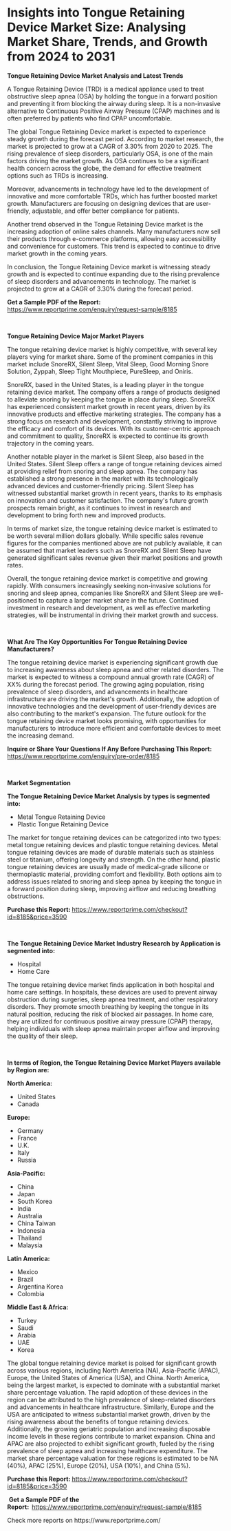 <p><h1>Insights into Tongue Retaining Device Market Size: Analysing Market Share, Trends, and Growth from 2024 to 2031</h1></p><p><strong>Tongue Retaining Device Market Analysis and Latest Trends</strong></p>
<p><p>A Tongue Retaining Device (TRD) is a medical appliance used to treat obstructive sleep apnea (OSA) by holding the tongue in a forward position and preventing it from blocking the airway during sleep. It is a non-invasive alternative to Continuous Positive Airway Pressure (CPAP) machines and is often preferred by patients who find CPAP uncomfortable.</p><p>The global Tongue Retaining Device market is expected to experience steady growth during the forecast period. According to market research, the market is projected to grow at a CAGR of 3.30% from 2020 to 2025. The rising prevalence of sleep disorders, particularly OSA, is one of the main factors driving the market growth. As OSA continues to be a significant health concern across the globe, the demand for effective treatment options such as TRDs is increasing.</p><p>Moreover, advancements in technology have led to the development of innovative and more comfortable TRDs, which has further boosted market growth. Manufacturers are focusing on designing devices that are user-friendly, adjustable, and offer better compliance for patients.</p><p>Another trend observed in the Tongue Retaining Device market is the increasing adoption of online sales channels. Many manufacturers now sell their products through e-commerce platforms, allowing easy accessibility and convenience for customers. This trend is expected to continue to drive market growth in the coming years.</p><p>In conclusion, the Tongue Retaining Device market is witnessing steady growth and is expected to continue expanding due to the rising prevalence of sleep disorders and advancements in technology. The market is projected to grow at a CAGR of 3.30% during the forecast period.</p></p>
<p><strong>Get a Sample PDF of the Report:&nbsp;</strong> <a href="https://www.reportprime.com/enquiry/request-sample/8185">https://www.reportprime.com/enquiry/request-sample/8185</a></p>
<p>&nbsp;</p>
<p><strong>Tongue Retaining Device Major Market Players</strong></p>
<p><p>The tongue retaining device market is highly competitive, with several key players vying for market share. Some of the prominent companies in this market include SnoreRX, Silent Sleep, Vital Sleep, Good Morning Snore Solution, Zyppah, Sleep Tight Mouthpiece, PureSleep, and Oniris.</p><p>SnoreRX, based in the United States, is a leading player in the tongue retaining device market. The company offers a range of products designed to alleviate snoring by keeping the tongue in place during sleep. SnoreRX has experienced consistent market growth in recent years, driven by its innovative products and effective marketing strategies. The company has a strong focus on research and development, constantly striving to improve the efficacy and comfort of its devices. With its customer-centric approach and commitment to quality, SnoreRX is expected to continue its growth trajectory in the coming years.</p><p>Another notable player in the market is Silent Sleep, also based in the United States. Silent Sleep offers a range of tongue retaining devices aimed at providing relief from snoring and sleep apnea. The company has established a strong presence in the market with its technologically advanced devices and customer-friendly pricing. Silent Sleep has witnessed substantial market growth in recent years, thanks to its emphasis on innovation and customer satisfaction. The company's future growth prospects remain bright, as it continues to invest in research and development to bring forth new and improved products.</p><p>In terms of market size, the tongue retaining device market is estimated to be worth several million dollars globally. While specific sales revenue figures for the companies mentioned above are not publicly available, it can be assumed that market leaders such as SnoreRX and Silent Sleep have generated significant sales revenue given their market positions and growth rates.</p><p>Overall, the tongue retaining device market is competitive and growing rapidly. With consumers increasingly seeking non-invasive solutions for snoring and sleep apnea, companies like SnoreRX and Silent Sleep are well-positioned to capture a larger market share in the future. Continued investment in research and development, as well as effective marketing strategies, will be instrumental in driving their market growth and success.</p></p>
<p>&nbsp;</p>
<p><strong>What Are The Key Opportunities For Tongue Retaining Device Manufacturers?</strong></p>
<p><p>The tongue retaining device market is experiencing significant growth due to increasing awareness about sleep apnea and other related disorders. The market is expected to witness a compound annual growth rate (CAGR) of XX% during the forecast period. The growing aging population, rising prevalence of sleep disorders, and advancements in healthcare infrastructure are driving the market's growth. Additionally, the adoption of innovative technologies and the development of user-friendly devices are also contributing to the market's expansion. The future outlook for the tongue retaining device market looks promising, with opportunities for manufacturers to introduce more efficient and comfortable devices to meet the increasing demand.</p></p>
<p><strong>Inquire or Share Your Questions If Any Before Purchasing This Report:</strong> <a href="https://www.reportprime.com/enquiry/pre-order/8185">https://www.reportprime.com/enquiry/pre-order/8185</a></p>
<p>&nbsp;</p>
<p><strong>Market Segmentation</strong></p>
<p><strong>The Tongue Retaining Device Market Analysis by types is segmented into:</strong></p>
<p><ul><li>Metal Tongue Retaining Device</li><li>Plastic Tongue Retaining Device</li></ul></p>
<p><p>The market for tongue retaining devices can be categorized into two types: metal tongue retaining devices and plastic tongue retaining devices. Metal tongue retaining devices are made of durable materials such as stainless steel or titanium, offering longevity and strength. On the other hand, plastic tongue retaining devices are usually made of medical-grade silicone or thermoplastic material, providing comfort and flexibility. Both options aim to address issues related to snoring and sleep apnea by keeping the tongue in a forward position during sleep, improving airflow and reducing breathing obstructions.</p></p>
<p><strong>Purchase this Report:&nbsp;</strong><a href="https://www.reportprime.com/checkout?id=8185&price=3590">https://www.reportprime.com/checkout?id=8185&price=3590</a></p>
<p>&nbsp;</p>
<p><strong>The Tongue Retaining Device Market Industry Research by Application is segmented into:</strong></p>
<p><ul><li>Hospital</li><li>Home Care</li></ul></p>
<p><p>The tongue retaining device market finds application in both hospital and home care settings. In hospitals, these devices are used to prevent airway obstruction during surgeries, sleep apnea treatment, and other respiratory disorders. They promote smooth breathing by keeping the tongue in its natural position, reducing the risk of blocked air passages. In home care, they are utilized for continuous positive airway pressure (CPAP) therapy, helping individuals with sleep apnea maintain proper airflow and improving the quality of their sleep.</p></p>
<p>&nbsp;</p>
<p><strong>In terms of Region, the Tongue Retaining Device Market Players available by Region are:</strong></p>
<p>
    <p> <strong> North America: </strong>
        <ul>
            <li>United States</li>
            <li>Canada</li>
        </ul>
        </p> 
    <p> <strong> Europe: </strong>
        <ul>
            <li>Germany</li>
            <li>France</li>
            <li>U.K.</li>
            <li>Italy</li>
            <li>Russia</li>
        </ul>
        </p> 
    <p> <strong> Asia-Pacific: </strong>
        <ul>
            <li>China</li>
            <li>Japan</li>
            <li>South Korea</li>
            <li>India</li>
            <li>Australia</li>
            <li>China Taiwan</li>
            <li>Indonesia</li>
            <li>Thailand</li>
            <li>Malaysia</li>
        </ul>
        </p> 
    <p> <strong> Latin America: </strong>
        <ul>
            <li>Mexico</li>
            <li>Brazil</li>
            <li>Argentina Korea</li>
            <li>Colombia</li>
        </ul>
        </p> 
    <p> <strong> Middle East & Africa: </strong>
        <ul>
            <li>Turkey</li>
            <li>Saudi</li>
            <li>Arabia</li>
            <li>UAE</li>
            <li>Korea</li>
        </ul>
    </p>
    </p>
<p><p>The global tongue retaining device market is poised for significant growth across various regions, including North America (NA), Asia-Pacific (APAC), Europe, the United States of America (USA), and China. North America, being the largest market, is expected to dominate with a substantial market share percentage valuation. The rapid adoption of these devices in the region can be attributed to the high prevalence of sleep-related disorders and advancements in healthcare infrastructure. Similarly, Europe and the USA are anticipated to witness substantial market growth, driven by the rising awareness about the benefits of tongue retaining devices. Additionally, the growing geriatric population and increasing disposable income levels in these regions contribute to market expansion. China and APAC are also projected to exhibit significant growth, fueled by the rising prevalence of sleep apnea and increasing healthcare expenditure. The market share percentage valuation for these regions is estimated to be NA (40%), APAC (25%), Europe (20%), USA (10%), and China (5%).</p></p>
<p><strong>Purchase this Report: </strong><a href="https://www.reportprime.com/checkout?id=8185&price=3590">https://www.reportprime.com/checkout?id=8185&price=3590</a></p>
<p>&nbsp;<strong>Get a Sample PDF of the Report:&nbsp;&nbsp;</strong><a href="https://www.reportprime.com/enquiry/request-sample/8185">https://www.reportprime.com/enquiry/request-sample/8185</a></p>
<p><strong></strong></p>
<p>Check more reports on https://www.reportprime.com/</p>